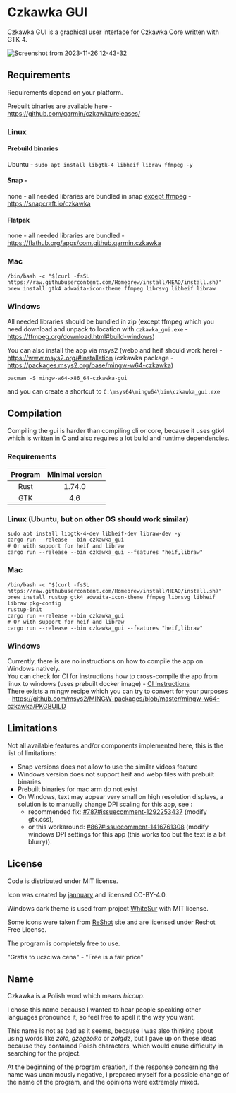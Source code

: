# Czkawka GUI
Czkawka GUI is a graphical user interface for Czkawka Core written with GTK 4.

![Screenshot from 2023-11-26 12-43-32](https://github.com/qarmin/czkawka/assets/41945903/722ed490-0be1-4dac-bcfc-182a4d0787dc)

## Requirements
Requirements depend on your platform.

Prebuilt binaries are available here - https://github.com/qarmin/czkawka/releases/

### Linux
#### Prebuild binaries
  Ubuntu - `sudo apt install libgtk-4 libheif libraw ffmpeg -y`
#### Snap - 
  none - all needed libraries are bundled in snap [except ffmpeg](https://github.com/snapcrafters/ffmpeg/issues/73)  - https://snapcraft.io/czkawka
#### Flatpak
  none - all needed libraries are bundled - https://flathub.org/apps/com.github.qarmin.czkawka
### Mac
```
/bin/bash -c "$(curl -fsSL https://raw.githubusercontent.com/Homebrew/install/HEAD/install.sh)"
brew install gtk4 adwaita-icon-theme ffmpeg librsvg libheif libraw
```

### Windows
All needed libraries should be bundled in zip (except ffmpeg which you need download and unpack to location with `czkawka_gui.exe` - https://ffmpeg.org/download.html#build-windows)

You can also install the app via msys2 (webp and heif should work here) - https://www.msys2.org/#installation (czkawka package - https://packages.msys2.org/base/mingw-w64-czkawka)
```
pacman -S mingw-w64-x86_64-czkawka-gui
```
and you can create a shortcut to `C:\msys64\mingw64\bin\czkawka_gui.exe`

## Compilation
Compiling the gui is harder than compiling cli or core, because it uses gtk4 which is written in C and also requires a lot build and runtime dependencies.

### Requirements
|  Program  |  Minimal version  |
|:---------:|:-----------------:|
|   Rust    |      1.74.0       |
|    GTK    |        4.6        |

### Linux (Ubuntu, but on other OS should work similar)
```shell
sudo apt install libgtk-4-dev libheif-dev libraw-dev -y
cargo run --release --bin czkawka_gui
# Or with support for heif and libraw
cargo run --release --bin czkawka_gui --features "heif,libraw"
```
### Mac
```shell
/bin/bash -c "$(curl -fsSL https://raw.githubusercontent.com/Homebrew/install/HEAD/install.sh)"
brew install rustup gtk4 adwaita-icon-theme ffmpeg librsvg libheif libraw pkg-config
rustup-init
cargo run --release --bin czkawka_gui
# Or with support for heif and libraw
cargo run --release --bin czkawka_gui --features "heif,libraw"
```
### Windows
Currently, there is are no instructions on how to compile the app on Windows natively.</br>
You can check for CI for instructions how to cross-compile the app from linux to windows (uses prebuilt docker image) - [CI Instructions](../.github/workflows/windows.yml)</br>
There exists a mingw recipe which you can try to convert for your purposes - https://github.com/msys2/MINGW-packages/blob/master/mingw-w64-czkawka/PKGBUILD

## Limitations
Not all available features and/or components implemented here, this is the list of limitations:
- Snap versions does not allow to use the similar videos feature
- Windows version does not support heif and webp files with prebuilt binaries
- Prebuilt binaries for mac arm do not exist
- On Windows, text may appear very small on high resolution displays, a solution is to manually change DPI scaling for this app, see :
  - recommended fix: [#787#issuecomment-1292253437](https://github.com/qarmin/czkawka/issues/787#issuecomment-1292253437) (modify gtk.css),
  - or this workaround: [#867#issuecomment-1416761308](https://github.com/qarmin/czkawka/issues/863#issuecomment-1416761308) (modify windows DPI settings for this app (this works too but the text is a bit blurry)).

## License
Code is distributed under MIT license.

Icon was created by [jannuary](https://github.com/jannuary) and licensed CC-BY-4.0.

Windows dark theme is used from project [WhiteSur](https://github.com/slypy/whitesur-gtk4-theme) with MIT license.

Some icons were taken from [ReShot](https://www.reshot.com) site and are licensed under Reshot Free License.

The program is completely free to use.

"Gratis to uczciwa cena" - "Free is a fair price"

## Name
Czkawka is a Polish word which means _hiccup_.

I chose this name because I wanted to hear people speaking other languages pronounce it, so feel free to spell it the way you want.

This name is not as bad as it seems, because I was also thinking about using words like _żółć_, _gżegżółka_ or _żołądź_,
but I gave up on these ideas because they contained Polish characters, which would cause difficulty in searching for the project.

At the beginning of the program creation, if the response concerning the name was unanimously negative, I prepared myself
for a possible change of the name of the program, and the opinions were extremely mixed.
